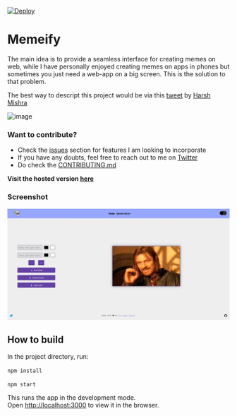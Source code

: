 [![Deploy](https://github.com/jai-dewani/memeify/actions/workflows/main.yml/badge.svg)](https://github.com/jai-dewani/memeify/actions/workflows/main.yml)
# Memeify

The main idea is to provide a seamless interface for creating memes on web, while I have personally enjoyed creating memes on apps in phones but sometimes you just need a web-app on a big screen. This is the solution to that problem.  

The best way to descript this project would be via this [tweet](https://twitter.com/harsh_casper/status/1392132575884283909)  by [Harsh Mishra](https://twitter.com/harsh_casper) 

![image](https://user-images.githubusercontent.com/33520257/118286744-697ecb00-b4f0-11eb-828e-cffea24bfddb.png)  

### Want to contribute?

- Check the [issues](https://github.com/jai-dewani/Meme-App/issues) section for features I am looking to incorporate
- If you have any doubts, feel free to reach out to me on [Twitter](https://twitter.com/jai_dewani)
- Do check the [CONTRIBUTING.md](https://github.com/jai-dewani/Meme-App/blob/master/CONTRIBUTING.md)

**Visit the hosted version [here](https://jai-dewani.github.io/Meme-App/)**

### Screenshot 
![Screenshot of web app](./images/screenshot.jpeg)


## How to build 

In the project directory, run:  

`npm install`

`npm start`

This runs the app in the development mode.  
Open [http://localhost:3000](http://localhost:3000) to view it in the browser.

